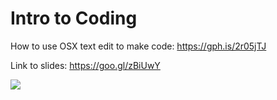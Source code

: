 # Intro to Coding

How to use OSX text edit to make code:
https://gph.is/2r05jTJ

Link to slides: https://goo.gl/zBiUwY


![](sample.png)
